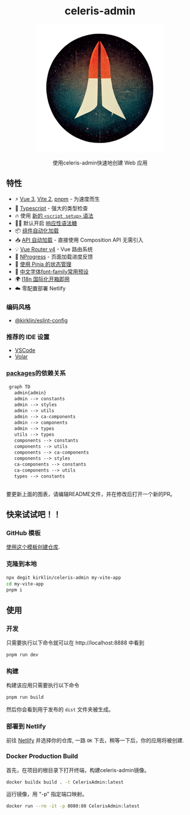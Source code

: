 <div align='center'>
<h1>celeris-admin </h1>
<img src='docs/README.assets/logo.png' alt='celeris-admin - Opinionated Vite Starter Template' width='344'/>
</div>

<p align='center'>
使用celeris-admin快速地创建 Web 应用
</p>

## 特性

- ⚡  [Vue 3](https://github.com/vuejs/vue-next), [Vite 2](https://github.com/vitejs/vite), [pnpm](https://pnpm.js.org/) - 为速度而生
- 💪 [Typescript](https://www.typescriptlang.org/) - 强大的类型检查
- 🔥 使用 [新的 `<script setup>` 语法](https://github.com/vuejs/rfcs/pull/227)
- 🤙🏻 默认开启 [响应性语法糖](https://vuejs.org/guide/extras/reactivity-transform.html)
- 📦 [组件自动化加载](./src/components)
- 📥 [API 自动加载](https://github.com/antfu/unplugin-auto-import) - 直接使用 Composition API 无需引入
- 💡 [Vue Router v4](https://router.vuejs.org/zh/) - Vue 路由系统
- 🎉 [NProgress](https://github.com/rstacruz/nprogress) - 页面加载进度反馈
- 🍍 [使用 Pinia 的状态管理](https://pinia.esm.dev/)
- 📜 [中文字体font-family常用预设]() 
- 🌍 [I18n 国际化开箱即用](./src/locales)
- ☁️ 零配置部署 Netlify


### 编码风格

- [@kirklin/eslint-config](https://github.com/kirklin/eslint-config)

### 推荐的 IDE 设置

- [VSCode](https://code.visualstudio.com/)
- [Volar](https://marketplace.visualstudio.com/items?itemName=johnsoncodehk.volar)


### [packages](packages)的依赖关系

```mermaid
 graph TD
   admin{admin}
   admin --> constants
   admin --> styles
   admin --> utils
   admin --> ca-components
   admin --> components
   admin --> types
   utils --> types
   components --> constants
   components --> utils
   components --> ca-components
   components --> styles
   ca-components --> constants
   ca-components --> utils
   types --> constants
   
```

要更新上面的图表，请编辑README文件，并在修改后打开一个新的PR。

## 快来试试吧！！

### GitHub 模板

[使用这个模板创建仓库](https://github.com/kirklin/celeris-admin/generate).

### 克隆到本地

```bash
npx degit kirklin/celeris-admin my-vite-app
cd my-vite-app
pnpm i
```

## 使用

### 开发

只需要执行以下命令就可以在 http://localhost:8888 中看到

```bash
pnpm run dev
```

### 构建

构建该应用只需要执行以下命令

```bash
pnpm run build
```

然后你会看到用于发布的 `dist` 文件夹被生成。


### 部署到 Netlify

前往 [Netlify](https://app.netlify.com/start) 并选择你的仓库, 一路 `OK` 下去，稍等一下后，你的应用将被创建.

### Docker Production Build

首先，在项目的根目录下打开终端，构建celeris-admin镜像。

```bash
docker buildx build . -t CelerisAdmin:latest
```

运行镜像，用 "-p" 指定端口映射。

```bash
docker run --rm -it -p 8080:80 CelerisAdmin:latest
```

